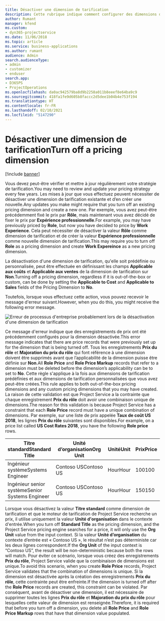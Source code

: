```yaml
---
title: Désactiver une dimension de tarification
description: Cette rubrique indique comment configurer des dimensions de tarification dans la solution Project Service.
author: Rumant
manager: kfend
ms.custom:
- dyn365-projectservice
ms.date: 11/06/2018
ms.topic: article
ms.service: business-applications
ms.author: rumant
audience: Admin
search.audienceType:
- admin
- customizer
- enduser
search.app:
- D365PS
- ProjectOperations
ms.openlocfilehash: da0ac942579ba8d9b2258a011b8eeef8e64ba9c9
ms.sourcegitcommit: 418fa1fe9d605b8faccc2d5dee1b04b4e753f194
ms.translationtype: HT
ms.contentlocale: fr-FR
ms.lasthandoff: 02/10/2021
ms.locfileid: "5147290"
---
```

# <a name="turn-off-a-pricing-dimension"></a><span data-ttu-id="63325-103">Désactiver une dimension de tarification</span><span class="sxs-lookup"><span data-stu-id="63325-103">Turn off a pricing dimension</span></span>

[!include [banner](../includes/psa-now-project-operations.md)]

<span data-ttu-id="63325-104">Vous devez peut-être vérifier et mettre à jour régulièrement votre stratégie de tarification.</span><span class="sxs-lookup"><span data-stu-id="63325-104">You may need to review and update your pricing strategy every few years.</span></span> <span data-ttu-id="63325-105">Les mises à jour que vous effectuez peuvent nécessiter de désactiver une dimension de tarification existante et d’en créer une nouvelle.</span><span class="sxs-lookup"><span data-stu-id="63325-105">Any updates you make might require that you turn off an existing pricing dimension and create a new one.</span></span> <span data-ttu-id="63325-106">Par exemple, vous avez peut-être précédemment fixé le prix par **Rôle**, mais maintenant vous avez décidé de fixer le prix par **Expérience professionnelle**.</span><span class="sxs-lookup"><span data-stu-id="63325-106">For example, you may have previously priced by **Role**, but now you have decided to price by **Work Experience**.</span></span> <span data-ttu-id="63325-107">Cela peut nécessiter de désactiver la valeur **Rôle** comme dimension de tarification et de créer la valeur **Expérience professionnelle** comme nouvelle dimension de tarification.</span><span class="sxs-lookup"><span data-stu-id="63325-107">This may require you to turn off **Role** as a pricing dimension and create **Work Expereince** as a new pricing dimension.</span></span> 

<span data-ttu-id="63325-108">La désactivation d'une dimension de tarification, qu'elle soit prédéfinie ou personnalisée, peut être effectuée en définissant les champs **Applicable aux coûts** et **Applicable aux ventes** de la dimension de tarification sur **Non**.</span><span class="sxs-lookup"><span data-stu-id="63325-108">Turning off a pricing dimension, regardless if it is out-of-the-box or custom, can be done by setting the **Applicable to Cost** and **Applicable to Sales** fields of the Pricing Dimension to **No**.</span></span>

<span data-ttu-id="63325-109">Toutefois, lorsque vous effectuez cette action, vous pouvez recevoir le message d'erreur suivant.</span><span class="sxs-lookup"><span data-stu-id="63325-109">However, when you do this, you might receive the following error message.</span></span>

![Erreur de processus d'entreprise probablement lors de la désactivation d'une dimension de tarification](media/Business-Process-Error.png)


<span data-ttu-id="63325-111">Ce message d'erreur indique que des enregistrements de prix ont été précédemment configurés pour la dimension désactivée.</span><span class="sxs-lookup"><span data-stu-id="63325-111">This error message indicates that there are price records that were previously set up for the dimension that is being turned off.</span></span> <span data-ttu-id="63325-112">Tous les enregistrements **Prix du rôle** et **Majoration du prix du rôle** qui font référence à une dimension doivent être supprimés avant que l’applicabilité de la dimension puisse être définie sur **Non**.</span><span class="sxs-lookup"><span data-stu-id="63325-112">All **Role Price** and **Role Price Markup** records that refer to a dimension must be deleted before the dimension’s applicability can be to set to **No**.</span></span> <span data-ttu-id="63325-113">Cette règle s'applique à la fois aux dimensions de tarification prédéfinies et aux dimensions de tarification personnalisées que vous avez peut-être créées.</span><span class="sxs-lookup"><span data-stu-id="63325-113">This rule applies to both out-of-the-box pricing dimensions and any custom pricing dimensions that you may have created.</span></span> <span data-ttu-id="63325-114">La raison de cette validation est que Project Service a la contrainte que chaque enregistrement **Prix du rôle** doit avoir une combinaison unique de dimensions.</span><span class="sxs-lookup"><span data-stu-id="63325-114">The reason for this validation is because Project Service has a constraint that each **Role Price** record must have a unique combination of dimensions.</span></span> <span data-ttu-id="63325-115">Par exemple, sur une liste de prix appelée **Taux de coût US 2018**, les lignes **Prix du rôle** suivantes sont disponibles.</span><span class="sxs-lookup"><span data-stu-id="63325-115">For example, on a price list called **US Cost Rates 2018**, you have the following **Role price** rows.</span></span> 

| <span data-ttu-id="63325-116">Titre standard</span><span class="sxs-lookup"><span data-stu-id="63325-116">Standard Title</span></span>         | <span data-ttu-id="63325-117">Unité d’organisation</span><span class="sxs-lookup"><span data-stu-id="63325-117">Org Unit</span></span>    |<span data-ttu-id="63325-118">Unité</span><span class="sxs-lookup"><span data-stu-id="63325-118">Unit</span></span>   |<span data-ttu-id="63325-119">Prix</span><span class="sxs-lookup"><span data-stu-id="63325-119">Price</span></span>  |<span data-ttu-id="63325-120">Devise</span><span class="sxs-lookup"><span data-stu-id="63325-120">Currency</span></span>  |
| -----------------------|-------------|-------|-------|----------|
| <span data-ttu-id="63325-121">Ingénieur système</span><span class="sxs-lookup"><span data-stu-id="63325-121">Systems Engineer</span></span>|<span data-ttu-id="63325-122">Contoso US</span><span class="sxs-lookup"><span data-stu-id="63325-122">Contoso US</span></span>|<span data-ttu-id="63325-123">Hour</span><span class="sxs-lookup"><span data-stu-id="63325-123">Hour</span></span>| <span data-ttu-id="63325-124">100</span><span class="sxs-lookup"><span data-stu-id="63325-124">100</span></span>|<span data-ttu-id="63325-125">USD</span><span class="sxs-lookup"><span data-stu-id="63325-125">USD</span></span>|
| <span data-ttu-id="63325-126">Ingénieur senior système</span><span class="sxs-lookup"><span data-stu-id="63325-126">Senior Systems Engineer</span></span>|<span data-ttu-id="63325-127">Contoso US</span><span class="sxs-lookup"><span data-stu-id="63325-127">Contoso US</span></span>|<span data-ttu-id="63325-128">Hour</span><span class="sxs-lookup"><span data-stu-id="63325-128">Hour</span></span>| <span data-ttu-id="63325-129">150</span><span class="sxs-lookup"><span data-stu-id="63325-129">150</span></span>| <span data-ttu-id="63325-130">USD</span><span class="sxs-lookup"><span data-stu-id="63325-130">USD</span></span>|


<span data-ttu-id="63325-131">Lorsque vous désactivez la valeur **Titre standard** comme dimension de tarification et que le moteur de tarification de Project Service recherche un prix, il utilise uniquement la valeur **Unité d'organisation** dans le contexte d'entrée.</span><span class="sxs-lookup"><span data-stu-id="63325-131">When you turn off **Standard Title** as the pricing dimension, and the Project Service pricing engine searches for a price, it will only use the **Org Unit** value from the input context.</span></span> <span data-ttu-id="63325-132">Si la valeur **Unité d’organisation** du contexte d’entrée est « Contoso US », le résultat n’est pas déterministe car les deux lignes correspondent.</span><span class="sxs-lookup"><span data-stu-id="63325-132">If the **Org Unit** of the input context is “Contoso US”, the result will be non-deterministic because both the rows will match.</span></span> <span data-ttu-id="63325-133">Pour éviter ce scénario, lorsque vous créez des enregistrements **Prix du rôle**, Project Service valide que la combinaison de dimensions est unique.</span><span class="sxs-lookup"><span data-stu-id="63325-133">To avoid this scenario, when you create **Role Price** records, Project Service validates that the combination of dimensions is unique.</span></span> <span data-ttu-id="63325-134">Si la dimension est désactivée après la création des enregistrements **Prix du rôle**, cette contrainte peut être enfreinte.</span><span class="sxs-lookup"><span data-stu-id="63325-134">If the dimension is turned off after the **Role Price** records are created, this constraint can be violated.</span></span> <span data-ttu-id="63325-135">Par conséquent, avant de désactiver une dimension, il est nécessaire de supprimer toutes les lignes **Prix du rôle** et **Majoration du prix du rôle** pour lesquelles cette valeur de dimension est renseignée.</span><span class="sxs-lookup"><span data-stu-id="63325-135">Therefore, it is required that before you turn off a dimension, you delete all **Role Price** and **Role Price Markup** rows that have that dimension value populated.</span></span>

